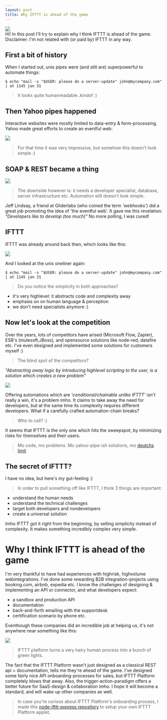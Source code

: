 ```yaml
---
layout: post
title: Why IFTTT is ahead of the game
---
```


<img src="/public/img/ifttt.jpg"/>

<div class="message">
  Hi! In this post I'll try to explain why I think IFTTT is ahead of the game. Disclaimer: I'm not related with (or paid by) IFTTT in any way.
</div>

## First a bit of history 

When I started out, unix pipes were (and still are) superpowerful to automate things:

    $ echo "mail -s "$USER: please do a server-update" john@mycompany.com" | at 1145 jan 31

> It looks quite humanreadable..kindof :)

## Then Yahoo pipes happened 

Interactive websites were mostly limited to data-entry & form-processing.
Yahoo made great efforts to create an eventful web:

<img src="/public/img/yahoopipes.jpg"/>

> For that time it was very impressive, but somehow this doesn't look simple :)

## SOAP & REST became a thing

<img src="/public/img/rest.png"/>

> The downside however is: it needs a developer specialist, database, server infrastructure etc. Automation still doesn't look simple.

Jeff Lindsay, a friend at Gliderlabs (who coined the term *'webhooks'*) did a great job promoting the idea of 'the eventful web'.
It gave me this revelation: *"Developers like to develop (too much)"*
No more polling, I was cured!

## IFTTT 

IFTTT was already around back then, which looks like this:

<img src="/public/img/ifttt-if-this-then-that.jpg"/>

And I looked at the unix oneliner again:

    $ echo "mail -s "$USER: please do a server-update" john@mycompany.com" | at 1145 jan 31

> Do you notice the simplicity in both approaches?

* it's very highlevel: it abstracts code and complexity away 
* emphasis on on human language & perception
* we don't need specialists anymore :)

## Now let's look at the competition

Over the years, lots of competitors have arised (Microsoft Flow, Zapier), ESB's (mulesoft,JBoss), and 
opensource solutions like node-red, datafire etc.
I've even designed and implemented some solutions for customers myself :)

> The blind spot of the competitors?

*"Abstracting away logic by introducing highlevel scripting to the user, is a solution which creates a new problem"*

<img src="https://www.explainxkcd.com/wiki/images/d/d6/manuals.png" />

Offering automations which are *'conditional/chainable unlike IFTTT'* isn't really a win, it's a problem imho.
It claims to take away the need for developers, but at the same time its complexity requires different developers.
What if a carefully crafted automation-chain breaks?
> Who to call? :) 

It seems that IFTTT is the only one which hits the sweepspot, by minimizing risks for themselves and their users.

> Mo code, mo problems. Mo yahoo-pipe-ish solutions, mo [deutchs limit](https://en.wikipedia.org/wiki/Deutsch_limit) 

## The secret of IFTTT?

I have no idea, but here's my gut-feeling :)

> In order to pull something off like IFTTT, I think 3 things are important:

* understand the human needs
* understand the technical challenges 
* target both developers and nondevelopers 
* create a universal solution 

Imho IFTTT got it right from the beginning, by selling simplicity instead of complexity.
It makes something incredibly complex very simple.

# Why I think IFTTT is ahead of the game

I'm very thankful to have had experiences with highrisk, highvolume webintegrations. I've done some rewarding B2B integration-projects using booking.com, airbnb, expedia etc.
I know the challenges of designing & implementing an API or connector, and what developers expect:

* a sandbox and production API
* documentation
* back-and-forth emailing with the supportdesk
* certification scenario by phone etc.

Eventhough these companies did an incredible job at helping us, it's not anywhere near something like this:

<img src="/public/img/ifttt-onboarding.png"/>

> IFTTT platform turns a very hairy human process into a bunch of green lights. 

The fact that the IFTTT Platform wasn't just designed as a classical REST api + documentation, tells me they're ahead of the game.
I've designed some fairly nice API onboarding-processes for sales, but IFTTT Platform completely blows that away.
Also, the trigger-action-paradigm offers a better future for SaaS-design & collaboration imho.
I hope it will become a standard, and will wake up other companies as well.

> In case you're curious about IFTTT Platform's onboarding process, I made this [node-ifttt-express repository](https://github.com/coderofsalvation/node-ifttt-express) to setup your own IFTTT Platform applet.
